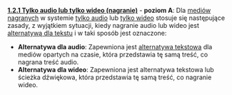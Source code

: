 [**1.2.1 Tylko audio lub tylko wideo (nagranie)**](https://wcag.lepszyweb.pl/#audio-only-and-video-only-prerecorded) - **poziom A**: Dla <a href="#" data-toggle="tooltip" data-original-title="{{site.data.glossary.nagranie | strip_html | replace: '*', ''}}">mediów nagranych</a> w systemie <a href="#" data-toggle="tooltip" data-original-title="{{site.data.glossary.material_dzwiekowy | strip_html | replace: '*', ''}}">tylko audio</a> lub <a href="#" data-toggle="tooltip" data-original-title="{{site.data.glossary.tylko_wideo | strip_html | replace: '*', ''}}">tylko wideo</a> stosuje się następujące zasady, z wyjątkiem sytuacji, kiedy nagranie audio lub wideo jest 
<a href="#" data-toggle="tooltip" data-original-title="{{site.data.glossary.multimedia_alternatywne_dla_tekstu | strip_html | replace: '*', ''}}">alternatywą dla tekstu</a> i w taki sposób jest oznaczone:
  - **Alternatywa dla audio**: Zapewniona jest <a href="#" data-toggle="tooltip" data-original-title="{{site.data.glossary.multimedia_alternatywne_dla_tekstu | strip_html | replace: '*', ''}}">alternatywa tekstowa</a> dla mediów opartych na czasie, która przedstawia tę samą treść, co nagrana treść audio.
  - **Alternatywa dla wideo**: Zapewniona jest alternatywa tekstowa lub ścieżka dźwiękowa, która przedstawia tę samą treść, co nagranie wideo.   


